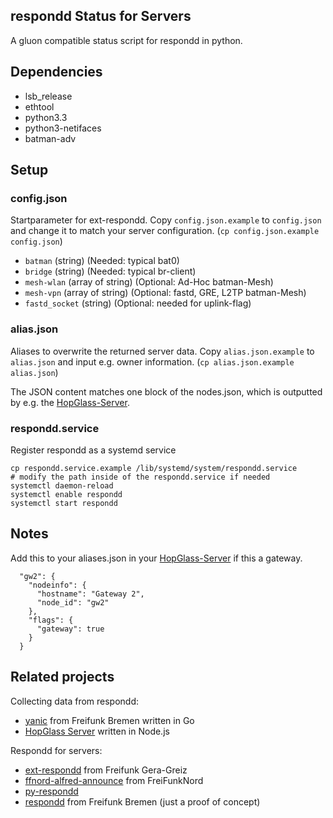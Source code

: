 respondd Status for Servers
---------------------------------

A gluon compatible status script for respondd in python.

## Dependencies

 * lsb_release
 * ethtool
 * python3.3
 * python3-netifaces
 * batman-adv

## Setup

### config.json
Startparameter for ext-respondd.
Copy `config.json.example` to `config.json` and change it to match your server configuration.
(`cp config.json.example config.json`)

 * `batman` (string) (Needed: typical bat0)
 * `bridge` (string) (Needed: typical br-client)
 * `mesh-wlan` (array of string) (Optional: Ad-Hoc batman-Mesh)
 * `mesh-vpn` (array of string) (Optional: fastd, GRE, L2TP batman-Mesh)
 * `fastd_socket` (string) (Optional: needed for uplink-flag)


### alias.json
Aliases to overwrite the returned server data.
Copy `alias.json.example` to `alias.json` and input e.g. owner information.
(`cp alias.json.example alias.json`)

The JSON content matches one block of the nodes.json, which is outputted by e.g. the [HopGlass-Server](https://github.com/plumpudding/hopglass-server).


### respondd.service
Register respondd as a systemd service

```
cp respondd.service.example /lib/systemd/system/respondd.service
# modify the path inside of the respondd.service if needed
systemctl daemon-reload
systemctl enable respondd
systemctl start respondd
```

## Notes
Add this to your aliases.json in your [HopGlass-Server](https://github.com/plumpudding/hopglass-server) if this a gateway.

```
  "gw2": {
    "nodeinfo": {
      "hostname": "Gateway 2",
      "node_id": "gw2"
    },
    "flags": {
      "gateway": true
    }
  }
```

## Related projects

Collecting data from respondd:
* [yanic](https://github.com/FreifunkBremen/yanic) from Freifunk Bremen written in Go
* [HopGlass Server](https://github.com/hopglass/hopglass-server) written in Node.js

Respondd for servers:
* [ext-respondd](https://github.com/ffggrz/ext-respondd) from Freifunk Gera-Greiz
* [ffnord-alfred-announce](https://github.com/ffnord/ffnord-alfred-announce) from FreiFunkNord
* [py-respondd](https://github.com/descilla/py-respondd)
* [respondd](https://github.com/FreifunkBremen/respondd) from Freifunk Bremen (just a proof of concept)

